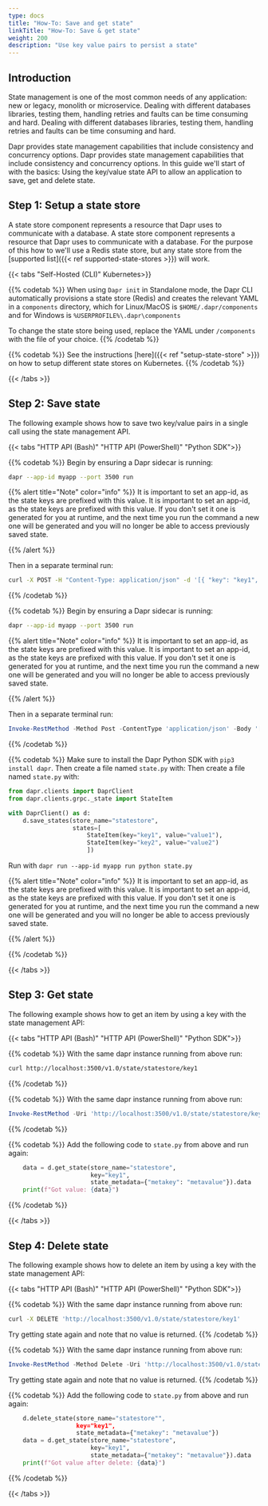 ```yaml
---
type: docs
title: "How-To: Save and get state"
linkTitle: "How-To: Save & get state"
weight: 200
description: "Use key value pairs to persist a state"
---
```


## Introduction

State management is one of the most common needs of any application: new or legacy, monolith or microservice. Dealing with different databases libraries, testing them, handling retries and faults can be time consuming and hard. Dealing with different databases libraries, testing them, handling retries and faults can be time consuming and hard.

Dapr provides state management capabilities that include consistency and concurrency options. Dapr provides state management capabilities that include consistency and concurrency options. In this guide we'll start of with the basics: Using the key/value state API to allow an application to save, get and delete state.

## Step 1: Setup a state store

A state store component represents a resource that Dapr uses to communicate with a database. A state store component represents a resource that Dapr uses to communicate with a database. For the purpose of this how to we'll use a Redis state store, but any state store from the [supported list]({{< ref supported-state-stores >}}) will work.

{{< tabs "Self-Hosted (CLI)" Kubernetes>}}

{{% codetab %}}
When using `Dapr init` in Standalone mode, the Dapr CLI automatically provisions a state store (Redis) and creates the relevant YAML in a `components` directory, which for Linux/MacOS is `$HOME/.dapr/components` and for Windows is `%USERPROFILE%\.dapr\components`

To change the state store being used, replace the YAML under `/components` with the file of your choice.
{{% /codetab %}}

{{% codetab %}}
See the instructions [here]({{< ref "setup-state-store" >}}) on how to setup different state stores on Kubernetes.
{{% /codetab %}}

{{< /tabs >}}

## Step 2: Save state

The following example shows how to save two key/value pairs in a single call using the state management API.

{{< tabs "HTTP API (Bash)" "HTTP API (PowerShell)" "Python SDK">}}

{{% codetab %}}
Begin by ensuring a Dapr sidecar is running:
```bash
dapr --app-id myapp --port 3500 run
```
{{% alert title="Note" color="info" %}}
It is important to set an app-id, as the state keys are prefixed with this value. It is important to set an app-id, as the state keys are prefixed with this value. If you don't set it one is generated for you at runtime, and the next time you run the command a new one will be generated and you will no longer be able to access previously saved state.

{{% /alert %}}

Then in a separate terminal run:
```bash
curl -X POST -H "Content-Type: application/json" -d '[{ "key": "key1", "value": "value1"}, { "key": "key2", "value": "value2"}]' http://localhost:3500/v1.0/state/statestore
```
{{% /codetab %}}

{{% codetab %}}
Begin by ensuring a Dapr sidecar is running:
```bash
dapr --app-id myapp --port 3500 run
```

{{% alert title="Note" color="info" %}}
It is important to set an app-id, as the state keys are prefixed with this value. It is important to set an app-id, as the state keys are prefixed with this value. If you don't set it one is generated for you at runtime, and the next time you run the command a new one will be generated and you will no longer be able to access previously saved state.

{{% /alert %}}

Then in a separate terminal run:
```powershell
Invoke-RestMethod -Method Post -ContentType 'application/json' -Body '[{ "key": "key1", "value": "value1"}, { "key": "key2", "value": "value2"}]' -Uri 'http://localhost:3500/v1.0/state/statestore'
```
{{% /codetab %}}

{{% codetab %}}
Make sure to install the Dapr Python SDK with `pip3 install dapr`. Then create a file named `state.py` with: Then create a file named `state.py` with:
```python
from dapr.clients import DaprClient
from dapr.clients.grpc._state import StateItem

with DaprClient() as d:
    d.save_states(store_name="statestore",
                  states=[
                      StateItem(key="key1", value="value1"),
                      StateItem(key="key2", value="value2")
                      ])

```

Run with `dapr run --app-id myapp run python state.py`

{{% alert title="Note" color="info" %}}
It is important to set an app-id, as the state keys are prefixed with this value. It is important to set an app-id, as the state keys are prefixed with this value. If you don't set it one is generated for you at runtime, and the next time you run the command a new one will be generated and you will no longer be able to access previously saved state.

{{% /alert %}}

{{% /codetab %}}

{{< /tabs >}}

## Step 3: Get state

The following example shows how to get an item by using a key with the state management API:

{{< tabs "HTTP API (Bash)" "HTTP API (PowerShell)" "Python SDK">}}

{{% codetab %}}
With the same dapr instance running from above run:
```bash
curl http://localhost:3500/v1.0/state/statestore/key1
```
{{% /codetab %}}

{{% codetab %}}
With the same dapr instance running from above run:
```powershell
Invoke-RestMethod -Uri 'http://localhost:3500/v1.0/state/statestore/key1'
```
{{% /codetab %}}

{{% codetab %}}
Add the following code to `state.py` from above and run again:
```python
    data = d.get_state(store_name="statestore",
                       key="key1",
                       state_metadata={"metakey": "metavalue"}).data
    print(f"Got value: {data}")
```
{{% /codetab %}}

{{< /tabs >}}

## Step 4: Delete state

The following example shows how to delete an item by using a key with the state management API:

{{< tabs "HTTP API (Bash)" "HTTP API (PowerShell)" "Python SDK">}}

{{% codetab %}}
With the same dapr instance running from above run:
```bash
curl -X DELETE 'http://localhost:3500/v1.0/state/statestore/key1'
```
Try getting state again and note that no value is returned.
{{% /codetab %}}

{{% codetab %}}
With the same dapr instance running from above run:
```powershell
Invoke-RestMethod -Method Delete -Uri 'http://localhost:3500/v1.0/state/statestore/key1'
```
Try getting state again and note that no value is returned.
{{% /codetab %}}

{{% codetab %}}
Add the following code to `state.py` from above and run again:
```python
    d.delete_state(store_name="statestore"",
                   key="key1",
                   state_metadata={"metakey": "metavalue"})
    data = d.get_state(store_name="statestore",
                       key="key1",
                       state_metadata={"metakey": "metavalue"}).data
    print(f"Got value after delete: {data}")
```
{{% /codetab %}}

{{< /tabs >}}
